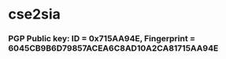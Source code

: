 # cse2sia
### PGP Public key: ID = 0x715AA94E, Fingerprint = 6045CB9B6D79857ACEA6C8AD10A2CA81715AA94E
